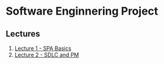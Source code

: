 
# Software Enginnering Project

## Lectures

1. [Lecture 1 - SPA Basics]({{site.baseurl}}/2021-01-12-cs3203-lecture-1-spa-basics/)
2. [Lecture 2 - SDLC and PM]({{site.baseurl}}/2021-01-19-cs3203-lecture-2-sdlc-and-pm)